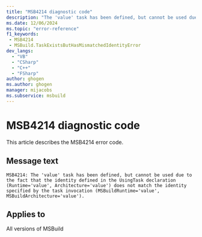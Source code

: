 ```yaml
---
title: "MSB4214 diagnostic code"
description: "The 'value' task has been defined, but cannot be used due to the fact that the identity defined in the UsingTask declaration (Runtime='value', Architecture='value') does not match the identity specified by the task invocation (MSBuildRuntime='value', MSBuildArchitecture='value')."
ms.date: 12/06/2024
ms.topic: "error-reference"
f1_keywords:
 - MSB4214
 - MSBuild.TaskExistsButHasMismatchedIdentityError
dev_langs:
  - "VB"
  - "CSharp"
  - "C++"
  - "FSharp"
author: ghogen
ms.author: ghogen
manager: mijacobs
ms.subservice: msbuild
---
```


# MSB4214 diagnostic code

<!-- :::ErrorDefinitionDescription::: -->
<!-- :::editable-content name="introDescription"::: -->
This article describes the MSB4214 error code.
<!-- :::editable-content-end::: -->

## Message text

`MSB4214: The 'value' task has been defined, but cannot be used due to the fact that the identity defined in the UsingTask declaration (Runtime='value', Architecture='value') does not match the identity specified by the task invocation (MSBuildRuntime='value', MSBuildArchitecture='value').`

<!-- :::editable-content name="postOutputDescription"::: -->
<!--
{StrBegin="MSB4214: "}LOCALIZATION: Runtime, Architecture, MSBuildRuntime, and MSBuildArchitecture should not be localized.
-->
<!-- :::editable-content-end::: -->
<!-- :::ErrorDefinitionDescription-end::: -->

## Applies to

All versions of MSBuild
